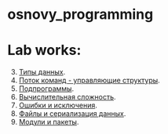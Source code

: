 # osnovy_programming


# Lab works:

3. [Типы данных]().
4. [Поток команд - управляющие структуры]().
5. [Подпрограммы]().
6. [Вычислительная сложность]().
7. [Ошибки и исключения]().
8. [Файлы и сериализация данных]().
9. [Модули и пакеты]().
